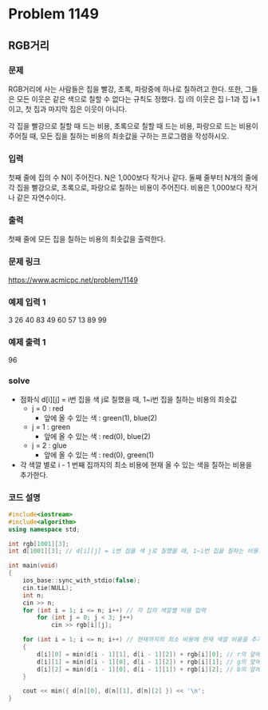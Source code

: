 # Problem 1149

## RGB거리

### 문제
RGB거리에 사는 사람들은 집을 빨강, 초록, 파랑중에 하나로 칠하려고 한다. 또한, 그들은 모든 이웃은 같은 색으로 칠할 수 없다는 규칙도 정했다. 집 i의 이웃은 집 i-1과 집 i+1이고, 첫 집과 마지막 집은 이웃이 아니다.

각 집을 빨강으로 칠할 때 드는 비용, 초록으로 칠할 때 드는 비용, 파랑으로 드는 비용이 주어질 때, 모든 집을 칠하는 비용의 최솟값을 구하는 프로그램을 작성하시오.

### 입력
첫째 줄에 집의 수 N이 주어진다. N은 1,000보다 작거나 같다. 둘째 줄부터 N개의 줄에 각 집을 빨강으로, 초록으로, 파랑으로 칠하는 비용이 주어진다. 비용은 1,000보다 작거나 같은 자연수이다.

### 출력
첫째 줄에 모든 집을 칠하는 비용의 최솟값을 출력한다.

### 문제 링크
<https://www.acmicpc.net/problem/1149>

### 예제 입력 1
3
26 40 83
49 60 57
13 89 99

### 예제 출력 1
96

### solve
- 점화식 d[i][j] = i번 집을 색 j로 칠했을 때, 1~i번 집을 칠하는 비용의 최솟값
	- j = 0 : red
		- 앞에 올 수 있는 색 : green(1), blue(2)
	- j = 1 : green
		- 앞에 올 수 있는 색 : red(0), blue(2)
	- j = 2 : glue
		- 앞에 올 수 있는 색 : red(0), green(1)
- 각 색깔 별로 i - 1 번째 집까지의 최소 비용에 현재 올 수 있는 색을 칠하는 비용을 추가한다.


### 코드 설명
```C++
#include<iostream>
#include<algorithm>
using namespace std;

int rgb[1001][3];
int d[1001][3]; // d[i][j] = i번 집을 색 j로 칠했을 때, 1~i번 집을 칠하는 비용의 최솟값

int main(void)
{
	ios_base::sync_with_stdio(false);
	cin.tie(NULL);
	int n;
	cin >> n;
	for (int i = 1; i <= n; i++) // 각 집의 색깔별 비용 입력
		for (int j = 0; j < 3; j++)
			cin >> rgb[i][j];

	for (int i = 1; i <= n; i++) // 현재까지의 최소 비용에 현재 색깔 비용을 추가
	{
		d[i][0] = min(d[i - 1][1], d[i - 1][2]) + rgb[i][0]; // r의 앞에 올 수 있는 것은 g, b
		d[i][1] = min(d[i - 1][0], d[i - 1][2]) + rgb[i][1]; // g의 앞에 올 수 있는 것은 r, b
		d[i][2] = min(d[i - 1][0], d[i - 1][1]) + rgb[i][2]; // b의 앞에 올 수 있는 것은 r, g
	}

	cout << min({ d[n][0], d[n][1], d[n][2] }) << '\n';
}

```

